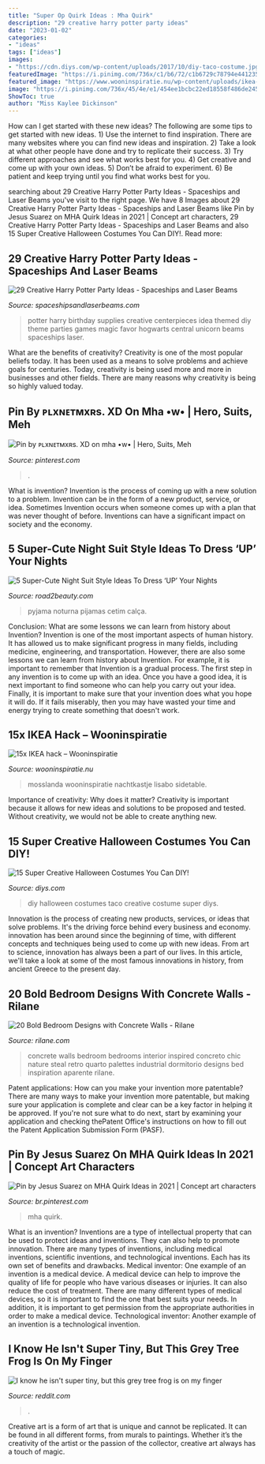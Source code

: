 ```yaml
---
title: "Super Op Quirk Ideas : Mha Quirk"
description: "29 creative harry potter party ideas"
date: "2023-01-02"
categories:
- "ideas"
tags: ["ideas"]
images:
- "https://cdn.diys.com/wp-content/uploads/2017/10/diy-taco-costume.jpg"
featuredImage: "https://i.pinimg.com/736x/c1/b6/72/c1b6729c78794e4412354d5a335a3b69.jpg"
featured_image: "https://www.wooninspiratie.nu/wp-content/uploads/ikea-hack-mosslanda-nachtkastje-768x990.jpg"
image: "https://i.pinimg.com/736x/45/4e/e1/454ee1bcbc22ed18558f486de245d9d4.jpg"
ShowToc: true
author: "Miss Kaylee Dickinson"
---
```



How can I get started with these new ideas?
The following are some tips to get started with new ideas. 1) Use the internet to find inspiration. There are many websites where you can find new ideas and inspiration. 2) Take a look at what other people have done and try to replicate their success. 3) Try different approaches and see what works best for you. 4) Get creative and come up with your own ideas. 5) Don’t be afraid to experiment. 6) Be patient and keep trying until you find what works best for you.

	

		
searching about 29 Creative Harry Potter Party Ideas - Spaceships and Laser Beams you've visit to the right page. We have 8 Images about 29 Creative Harry Potter Party Ideas - Spaceships and Laser Beams like Pin by Jesus Suarez on MHA Quirk Ideas in 2021 | Concept art characters, 29 Creative Harry Potter Party Ideas - Spaceships and Laser Beams and also 15 Super Creative Halloween Costumes You Can DIY!. Read more:
		
    
## 29 Creative Harry Potter Party Ideas - Spaceships And Laser Beams

<img loading=lazy src="https://i0.wp.com/spaceshipsandlaserbeams.com/wp-content/uploads/2016/09/MAIN-harry-potter-birthday-party-ideas-2.jpg?resize=620%2C930&amp;ssl=1" onerror="this.onerror=null;this.src='https://tse1.mm.bing.net/th?id=OIP.36Vpha8Jxoa1Hm9JKpntwwHaLH&amp;pid=15.1';" alt="29 Creative Harry Potter Party Ideas - Spaceships and Laser Beams">

_Source: spaceshipsandlaserbeams.com_

>potter harry birthday supplies creative centerpieces idea themed diy theme parties games magic favor hogwarts central unicorn beams spaceships laser. 

	

What are the benefits of creativity?
Creativity is one of the most popular beliefs today. It has been used as a means to solve problems and achieve goals for centuries. Today, creativity is being used more and more in businesses and other fields. There are many reasons why creativity is being so highly valued today.

    
## Pin By ᴘʟxɴᴇᴛᴍxʀs. XD On Mha •w• | Hero, Suits, Meh

<img loading=lazy src="https://i.pinimg.com/736x/c1/b6/72/c1b6729c78794e4412354d5a335a3b69.jpg" onerror="this.onerror=null;this.src='https://tse2.mm.bing.net/th?id=OIP.UDEcjTEygKlUqWPKEvp33wHaKQ&amp;pid=15.1';" alt="Pin by ᴘʟxɴᴇᴛᴍxʀs. XD on mha •w• | Hero, Suits, Meh">

_Source: pinterest.com_

>. 

	

What is invention?
Invention is the process of coming up with a new solution to a problem. Invention can be in the form of a new product, service, or idea. Sometimes Invention occurs when someone comes up with a plan that was never thought of before. Inventions can have a significant impact on society and the economy.

    
## 5 Super-Cute Night Suit Style Ideas To Dress ‘UP’ Your Nights

<img loading=lazy src="http://road2beauty.com/wp-content/uploads/2019/08/2dd75f4d15532f7fd2976d1ca1e2b86c.jpg" onerror="this.onerror=null;this.src='https://tse3.mm.bing.net/th?id=OIP.hGSHGvF5FAXcJiY7fBb2QAHaKT&amp;pid=15.1';" alt="5 Super-Cute Night Suit Style Ideas To Dress ‘UP’ Your Nights">

_Source: road2beauty.com_

>pyjama noturna pijamas cetim calça. 

	

Conclusion: What are some lessons we can learn from history about Invention?
Invention is one of the most important aspects of human history. It has allowed us to make significant progress in many fields, including medicine, engineering, and transportation. However, there are also some lessons we can learn from history about Invention. For example, it is important to remember that Invention is a gradual process. The first step in any invention is to come up with an idea. Once you have a good idea, it is next important to find someone who can help you carry out your idea. Finally, it is important to make sure that your invention does what you hope it will do. If it fails miserably, then you may have wasted your time and energy trying to create something that doesn't work.

    
## 15x IKEA Hack – Wooninspiratie

<img loading=lazy src="https://www.wooninspiratie.nu/wp-content/uploads/ikea-hack-mosslanda-nachtkastje-768x990.jpg" onerror="this.onerror=null;this.src='https://tse3.mm.bing.net/th?id=OIP._avo2NucagDgaEIm6CYkXwHaJj&amp;pid=15.1';" alt="15x IKEA hack – Wooninspiratie">

_Source: wooninspiratie.nu_

>mosslanda wooninspiratie nachtkastje lisabo sidetable. 

	

Importance of creativity: Why does it matter?
Creativity is important because it allows for new ideas and solutions to be proposed and tested. Without creativity, we would not be able to create anything new.

    
## 15 Super Creative Halloween Costumes You Can DIY!

<img loading=lazy src="https://cdn.diys.com/wp-content/uploads/2017/10/diy-taco-costume.jpg" onerror="this.onerror=null;this.src='https://tse3.mm.bing.net/th?id=OIP.lkh1UFNJ5eRrg1tyeTaskwHaLH&amp;pid=15.1';" alt="15 Super Creative Halloween Costumes You Can DIY!">

_Source: diys.com_

>diy halloween costumes taco creative costume super diys. 

	

Innovation is the process of creating new products, services, or ideas that solve problems. It's the driving force behind every business and economy. innovation has been around since the beginning of time, with different concepts and techniques being used to come up with new ideas. From art to science, innovation has always been a part of our lives. In this article, we'll take a look at some of the most famous innovations in history, from ancient Greece to the present day.

    
## 20 Bold Bedroom Designs With Concrete Walls - Rilane

<img loading=lazy src="http://rilane.com/images/2016147/retro-chic-bedroom-with-concrete-walls.jpg" onerror="this.onerror=null;this.src='https://tse1.mm.bing.net/th?id=OIP.ToGj0ijRPIofeu2WCKPmjQHaIy&amp;pid=15.1';" alt="20 Bold Bedroom Designs with Concrete Walls - Rilane">

_Source: rilane.com_

>concrete walls bedroom bedrooms interior inspired concreto chic nature steal retro quarto palettes industrial dormitorio designs bed inspiration aparente rilane. 

	

Patent applications: How can you make your invention more patentable?
There are many ways to make your invention more patentable, but making sure your application is complete and clear can be a key factor in helping it be approved. If you're not sure what to do next, start by examining your application and checking thePatent Office's instructions on how to fill out the Patent Application Submission Form (PASF).

    
## Pin By Jesus Suarez On MHA Quirk Ideas In 2021 | Concept Art Characters

<img loading=lazy src="https://i.pinimg.com/736x/45/4e/e1/454ee1bcbc22ed18558f486de245d9d4.jpg" onerror="this.onerror=null;this.src='https://tse4.mm.bing.net/th?id=OIP.oy6h3CL8nuU_ViBa9CZytAHaIX&amp;pid=15.1';" alt="Pin by Jesus Suarez on MHA Quirk Ideas in 2021 | Concept art characters">

_Source: br.pinterest.com_

>mha quirk. 

	

What is an invention?
Inventions are a type of intellectual property that can be used to protect ideas and inventions. They can also help to promote innovation. There are many types of inventions, including medical inventions, scientific inventions, and technological inventions. Each has its own set of benefits and drawbacks.
Medical inventor: 
One example of an invention is a medical device. A medical device can help to improve the quality of life for people who have various diseases or injuries. It can also reduce the cost of treatment. 
There are many different types of medical devices, so it is important to find the one that best suits your needs. In addition, it is important to get permission from the appropriate authorities in order to make a medical device. 
Technological inventor: 
Another example of an invention is a technological invention.

    
## I Know He Isn&#039;t Super Tiny, But This Grey Tree Frog Is On My Finger

<img loading=lazy src="https://preview.redd.it/yivm7bx4hzg11.jpg?auto=webp&amp;s=0171d7b748c6d176e801c01148d282f97d7e56aa" onerror="this.onerror=null;this.src='https://tse3.mm.bing.net/th?id=OIP.XzTDTloNzvE7FOdYchYKOgHaNK&amp;pid=15.1';" alt="I know he isn&#039;t super tiny, but this grey tree frog is on my finger">

_Source: reddit.com_

>. 

	

Creative art is a form of art that is unique and cannot be replicated. It can be found in all different forms, from murals to paintings. Whether it’s the creativity of the artist or the passion of the collector, creative art always has a touch of magic.

